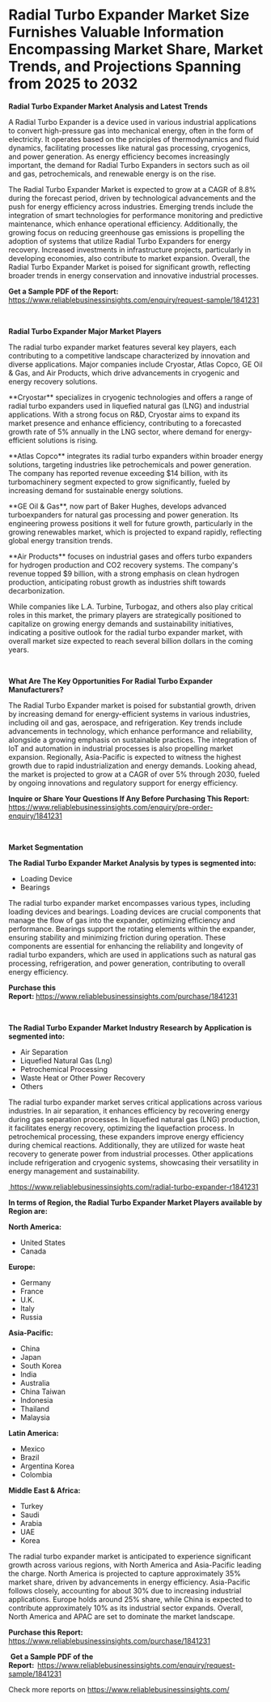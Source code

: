 <p><h1>Radial Turbo Expander Market Size Furnishes Valuable Information Encompassing Market Share, Market Trends, and Projections Spanning from 2025 to 2032</h1></p><p><strong>Radial Turbo Expander Market Analysis and Latest Trends</strong></p>
<p><p>A Radial Turbo Expander is a device used in various industrial applications to convert high-pressure gas into mechanical energy, often in the form of electricity. It operates based on the principles of thermodynamics and fluid dynamics, facilitating processes like natural gas processing, cryogenics, and power generation. As energy efficiency becomes increasingly important, the demand for Radial Turbo Expanders in sectors such as oil and gas, petrochemicals, and renewable energy is on the rise.</p><p>The Radial Turbo Expander Market is expected to grow at a CAGR of 8.8% during the forecast period, driven by technological advancements and the push for energy efficiency across industries. Emerging trends include the integration of smart technologies for performance monitoring and predictive maintenance, which enhance operational efficiency. Additionally, the growing focus on reducing greenhouse gas emissions is propelling the adoption of systems that utilize Radial Turbo Expanders for energy recovery. Increased investments in infrastructure projects, particularly in developing economies, also contribute to market expansion. Overall, the Radial Turbo Expander Market is poised for significant growth, reflecting broader trends in energy conservation and innovative industrial processes.</p></p>
<p><strong>Get a Sample PDF of the Report:&nbsp;</strong> <a href="https://www.reliablebusinessinsights.com/enquiry/request-sample/1841231?utm_campaign=3133&utm_medium=2&utm_source=Github&utm_content=ia&utm_term=12042025&utm_id=radial-turbo-expander">https://www.reliablebusinessinsights.com/enquiry/request-sample/1841231</a></p>
<p>&nbsp;</p>
<p><strong>Radial Turbo Expander Major Market Players</strong></p>
<p><p>The radial turbo expander market features several key players, each contributing to a competitive landscape characterized by innovation and diverse applications. Major companies include Cryostar, Atlas Copco, GE Oil & Gas, and Air Products, which drive advancements in cryogenic and energy recovery solutions.</p><p>**Cryostar** specializes in cryogenic technologies and offers a range of radial turbo expanders used in liquefied natural gas (LNG) and industrial applications. With a strong focus on R&D, Cryostar aims to expand its market presence and enhance efficiency, contributing to a forecasted growth rate of 5% annually in the LNG sector, where demand for energy-efficient solutions is rising.</p><p>**Atlas Copco** integrates its radial turbo expanders within broader energy solutions, targeting industries like petrochemicals and power generation. The company has reported revenue exceeding $14 billion, with its turbomachinery segment expected to grow significantly, fueled by increasing demand for sustainable energy solutions.</p><p>**GE Oil & Gas**, now part of Baker Hughes, develops advanced turboexpanders for natural gas processing and power generation. Its engineering prowess positions it well for future growth, particularly in the growing renewables market, which is projected to expand rapidly, reflecting global energy transition trends.</p><p>**Air Products** focuses on industrial gases and offers turbo expanders for hydrogen production and CO2 recovery systems. The company's revenue topped $9 billion, with a strong emphasis on clean hydrogen production, anticipating robust growth as industries shift towards decarbonization.</p><p>While companies like L.A. Turbine, Turbogaz, and others also play critical roles in this market, the primary players are strategically positioned to capitalize on growing energy demands and sustainability initiatives, indicating a positive outlook for the radial turbo expander market, with overall market size expected to reach several billion dollars in the coming years.</p></p>
<p>&nbsp;</p>
<p><strong>What Are The Key Opportunities For Radial Turbo Expander Manufacturers?</strong></p>
<p><p>The Radial Turbo Expander market is poised for substantial growth, driven by increasing demand for energy-efficient systems in various industries, including oil and gas, aerospace, and refrigeration. Key trends include advancements in technology, which enhance performance and reliability, alongside a growing emphasis on sustainable practices. The integration of IoT and automation in industrial processes is also propelling market expansion. Regionally, Asia-Pacific is expected to witness the highest growth due to rapid industrialization and energy demands. Looking ahead, the market is projected to grow at a CAGR of over 5% through 2030, fueled by ongoing innovations and regulatory support for energy efficiency.</p></p>
<p><strong>Inquire or Share Your Questions If Any Before Purchasing This Report:</strong> <a href="https://www.reliablebusinessinsights.com/enquiry/pre-order-enquiry/1841231?utm_campaign=3133&utm_medium=2&utm_source=Github&utm_content=ia&utm_term=12042025&utm_id=radial-turbo-expander">https://www.reliablebusinessinsights.com/enquiry/pre-order-enquiry/1841231</a></p>
<p>&nbsp;</p>
<p><strong>Market Segmentation</strong></p>
<p><strong>The Radial Turbo Expander Market Analysis by types is segmented into:</strong></p>
<p><ul><li>Loading Device</li><li>Bearings</li></ul></p>
<p><p>The radial turbo expander market encompasses various types, including loading devices and bearings. Loading devices are crucial components that manage the flow of gas into the expander, optimizing efficiency and performance. Bearings support the rotating elements within the expander, ensuring stability and minimizing friction during operation. These components are essential for enhancing the reliability and longevity of radial turbo expanders, which are used in applications such as natural gas processing, refrigeration, and power generation, contributing to overall energy efficiency.</p></p>
<p><strong>Purchase this Report:&nbsp;</strong><a href="https://www.reliablebusinessinsights.com/purchase/1841231?utm_campaign=3133&utm_medium=2&utm_source=Github&utm_content=ia&utm_term=12042025&utm_id=radial-turbo-expander">https://www.reliablebusinessinsights.com/purchase/1841231</a></p>
<p>&nbsp;</p>
<p><strong>The Radial Turbo Expander Market Industry Research by Application is segmented into:</strong></p>
<p><ul><li>Air Separation</li><li>Liquefied Natural Gas (Lng)</li><li>Petrochemical Processing</li><li>Waste Heat or Other Power Recovery</li><li>Others</li></ul></p>
<p><p>The radial turbo expander market serves critical applications across various industries. In air separation, it enhances efficiency by recovering energy during gas separation processes. In liquefied natural gas (LNG) production, it facilitates energy recovery, optimizing the liquefaction process. In petrochemical processing, these expanders improve energy efficiency during chemical reactions. Additionally, they are utilized for waste heat recovery to generate power from industrial processes. Other applications include refrigeration and cryogenic systems, showcasing their versatility in energy management and sustainability.</p></p>
<p><a href="https://www.reliablebusinessinsights.com/radial-turbo-expander-r1841231?utm_campaign=3133&utm_medium=2&utm_source=Github&utm_content=ia&utm_term=12042025&utm_id=radial-turbo-expander">&nbsp;https://www.reliablebusinessinsights.com/radial-turbo-expander-r1841231</a></p>
<p><strong>In terms of Region, the Radial Turbo Expander Market Players available by Region are:</strong></p>
<p>
    <p> <strong> North America: </strong>
        <ul>
            <li>United States</li>
            <li>Canada</li>
        </ul>
        </p> 
    <p> <strong> Europe: </strong>
        <ul>
            <li>Germany</li>
            <li>France</li>
            <li>U.K.</li>
            <li>Italy</li>
            <li>Russia</li>
        </ul>
        </p> 
    <p> <strong> Asia-Pacific: </strong>
        <ul>
            <li>China</li>
            <li>Japan</li>
            <li>South Korea</li>
            <li>India</li>
            <li>Australia</li>
            <li>China Taiwan</li>
            <li>Indonesia</li>
            <li>Thailand</li>
            <li>Malaysia</li>
        </ul>
        </p> 
    <p> <strong> Latin America: </strong>
        <ul>
            <li>Mexico</li>
            <li>Brazil</li>
            <li>Argentina Korea</li>
            <li>Colombia</li>
        </ul>
        </p> 
    <p> <strong> Middle East & Africa: </strong>
        <ul>
            <li>Turkey</li>
            <li>Saudi</li>
            <li>Arabia</li>
            <li>UAE</li>
            <li>Korea</li>
        </ul>
    </p>
    </p>
<p><p>The radial turbo expander market is anticipated to experience significant growth across various regions, with North America and Asia-Pacific leading the charge. North America is projected to capture approximately 35% market share, driven by advancements in energy efficiency. Asia-Pacific follows closely, accounting for about 30% due to increasing industrial applications. Europe holds around 25% share, while China is expected to contribute approximately 10% as its industrial sector expands. Overall, North America and APAC are set to dominate the market landscape.</p></p>
<p><strong>Purchase this Report: </strong><a href="https://www.reliablebusinessinsights.com/purchase/1841231?utm_campaign=3133&utm_medium=2&utm_source=Github&utm_content=ia&utm_term=12042025&utm_id=radial-turbo-expander">https://www.reliablebusinessinsights.com/purchase/1841231</a></p>
<p>&nbsp;<strong>Get a Sample PDF of the Report:&nbsp;&nbsp;</strong><a href="https://www.reliablebusinessinsights.com/enquiry/request-sample/1841231?utm_campaign=3133&utm_medium=2&utm_source=Github&utm_content=ia&utm_term=12042025&utm_id=radial-turbo-expander">https://www.reliablebusinessinsights.com/enquiry/request-sample/1841231</a></p>
<p><strong></strong></p>
<p>Check more reports on <a href="https://www.reliablebusinessinsights.com/?utm_campaign=3133&utm_medium=2&utm_source=Github&utm_content=ia&utm_term=12042025&utm_id=radial-turbo-expander">https://www.reliablebusinessinsights.com/</a></p>